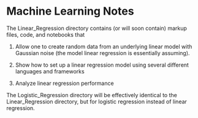 # Machine Learning Notes

The Linear_Regression directory contains (or will soon contain)
markup files, code, and notebooks that

1.  Allow one to create random data from an underlying linear
model with Gaussian noise (the model linear regression is
essentially assuming).

2. Show how to set up a linear regression model using several
different languages and frameworks

3.  Analyze linear regression performance

The Logistic_Regression directory will be effectively identical to the
Linear_Regression directory, but for logistic regression instead of 
linear regression.
 
